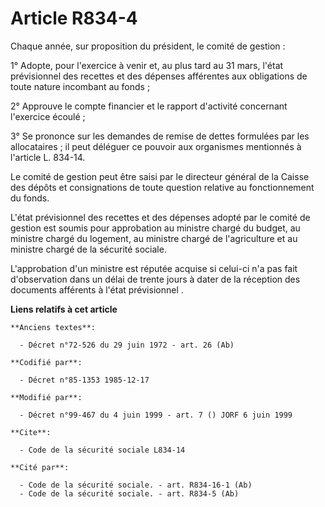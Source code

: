 # Article R834-4

Chaque année, sur proposition du président, le comité de gestion : 

1° Adopte, pour l'exercice à venir et, au plus tard au 31 mars, l'état prévisionnel des recettes et des dépenses afférentes
aux obligations de toute nature incombant au fonds ; 

2° Approuve le compte financier et le rapport d'activité concernant l'exercice écoulé ; 

3° Se prononce sur les demandes de remise de dettes formulées par les allocataires ; il peut déléguer ce pouvoir aux
organismes mentionnés à l'article L. 834-14. 

Le comité de gestion peut être saisi par le directeur général de la Caisse des dépôts et consignations de toute question
relative au fonctionnement du fonds. 

L'état prévisionnel des recettes et des dépenses adopté par le comité de gestion est soumis pour approbation au ministre
chargé du budget, au ministre chargé du logement, au ministre chargé de l'agriculture et au ministre chargé de la sécurité
sociale. 

L'approbation d'un ministre est réputée acquise si celui-ci n'a pas fait d'observation dans un délai de trente jours à dater
de la réception des documents afférents à l'état prévisionnel     .

**Liens relatifs à cet article**

	**Anciens textes**:

	  - Décret n°72-526 du 29 juin 1972 - art. 26 (Ab)

	**Codifié par**:

	  - Décret n°85-1353 1985-12-17

	**Modifié par**:

	  - Décret n°99-467 du 4 juin 1999 - art. 7 () JORF 6 juin 1999

	**Cite**:

	  - Code de la sécurité sociale L834-14

	**Cité par**:

	  - Code de la sécurité sociale. - art. R834-16-1 (Ab)
	  - Code de la sécurité sociale. - art. R834-5 (Ab)
